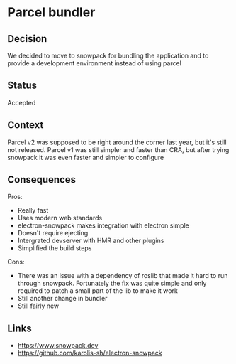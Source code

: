 # Parcel bundler

## Decision

We decided to move to snowpack for bundling the application and to provide a development environment instead of using parcel

## Status

Accepted

## Context

Parcel v2 was supposed to be right around the corner last year, but it's still not released. Parcel v1 was still simpler and faster than CRA, but after trying snowpack it was even faster and simpler to configure

## Consequences

Pros:

- Really fast
- Uses modern web standards
- electron-snowpack makes integration with electron simple
- Doesn't require ejecting
- Intergrated devserver with HMR and other plugins
- Simplified the build steps

Cons:

- There was an issue with a dependency of roslib that made it hard to run through snowpack. Fortunately the fix was quite simple and only required to patch a small part of the lib to make it work
- Still another change in bundler
- Still fairly new

## Links

- <https://www.snowpack.dev>
- <https://github.com/karolis-sh/electron-snowpack>
